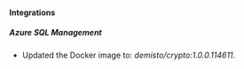 
#### Integrations

##### Azure SQL Management
- Updated the Docker image to: *demisto/crypto:1.0.0.114611*.




